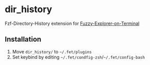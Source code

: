 # dir_history
Fzf-Directory-History extension for [Fuzzy-Explorer-on-Terminal](https://github.com/Fuzzy-Explorer/Fuzzy-Explorer-on-Terminal)

## Installation
1. Move `dir_history/` to `~/.fet/plugins`
1. Set keybind by editing `~/.fet/condfig-zsh`/`~/.fet/config-bash`

